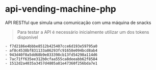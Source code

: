 # api-vending-machine-php
API RESTful que simula uma comunicação com uma máquina de snacks

>Para testar a API é necessário inicialmente utilizar um dos tokens disponível
    
    - f7d2186e4bbbe8512b425407cce6d193e59795a0
    - af8c4538bf831133a86293fc91658e094bcd8ab4
    - 943d40f0a5dd68b9e833398cb13fd54298a114d6
    - 7ac71ff635ee312b0cfaa555ca8deeabb62f8584
    - 1512d2a4035a3457d4805a81e47360f256bda7e1


